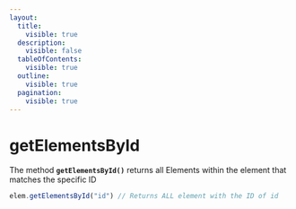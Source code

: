 ```yaml
---
layout:
  title:
    visible: true
  description:
    visible: false
  tableOfContents:
    visible: true
  outline:
    visible: true
  pagination:
    visible: true
---
```


# getElementsById

The method **`getElementsById()`** returns all Elements within the element that matches the specific ID



```javascript
elem.getElementsById("id") // Returns ALL element with the ID of id
```
